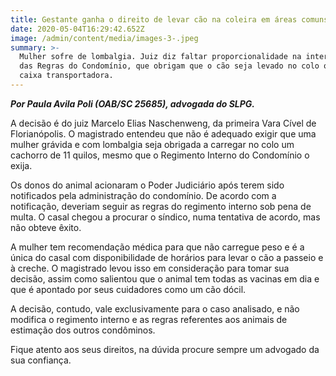 ```yaml
---
title: Gestante ganha o direito de levar cão na coleira em áreas comuns do condomínio
date: 2020-05-04T16:29:42.652Z
image: /admin/content/media/images-3-.jpeg
summary: >-
  Mulher sofre de lombalgia. Juiz diz faltar proporcionalidade na interpretação
  das Regras do Condomínio, que obrigam que o cão seja levado no colo ou em uma
  caixa transportadora.
---
```

_**Por Paula Avila Poli (OAB/SC 25685), advogada do SLPG.**_

A decisão é do juiz Marcelo Elias Naschenweng, da primeira Vara Cível de Florianópolis. O magistrado entendeu que não é adequado exigir que uma mulher grávida e com lombalgia seja obrigada a carregar no colo um cachorro de 11 quilos, mesmo que o Regimento Interno do Condomínio o exija.

Os donos do animal acionaram o Poder Judiciário após terem sido notificados pela administração do condomínio. De acordo com a notificação, deveriam seguir as regras do regimento interno sob pena de multa. O casal chegou a procurar o síndico, numa tentativa de acordo, mas não obteve êxito. 

A mulher tem recomendação médica para que não carregue peso e é a única do casal com  disponibilidade de horários para levar o cão a passeio e à creche. O magistrado levou isso em consideração para tomar sua decisão, assim como salientou que o animal tem todas as vacinas em dia e que é apontado por seus cuidadores como um cão dócil.

A decisão, contudo, vale exclusivamente para o caso analisado, e não modifica o regimento interno e as regras referentes aos animais de estimação dos outros condôminos.

Fique atento aos seus direitos, na dúvida procure sempre um advogado da sua confiança.
